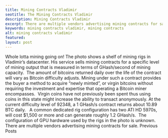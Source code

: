 ```yaml
---
title: Mining Contracts Vladimir
seotitle: The Mining Contracts Vladimir
description: Mining Contracts Vladimir
excerpt: There are multiple vendors advertising mining contracts for sale.
keywords: mining contracts vladimir, mining contracts
alt: mining contracts vladimir
featured: 
layout: post
---
```

Whole lotta mining going on!
The photo shows a shelf of mining rigs in Vladimir’s datacenter.
His service sells mining contracts for a specific level of mining output that is measured in terms of GHash/second of mining capacity.  The amount of bitcoins returned daily over the life of the contract will vary as Bitcoin difficulty adjusts.
Mining under such a contract provides the buyer a method to acquire “newly minted”, or virgin bitcoins without requiring the investment and expertise that operating a Bitcoin miner encompasses.  Virgin coins have not previously been spent thus using coins in this state might increase the ability to transact anonymously.
At the current difficulty level of 92348, a 1 GHash/s contract returns about 10.89 BTC daily.   A common dedicated rig configuration has two ATI HD 5970s, will cost $1,500 or more and can generate roughly 1.2 GHash/s.  The configuration of GPU hardware used by the rigs in the photo is unknown.
There are multiple vendors advertising mining contracts for sale.
Previous Posts 
